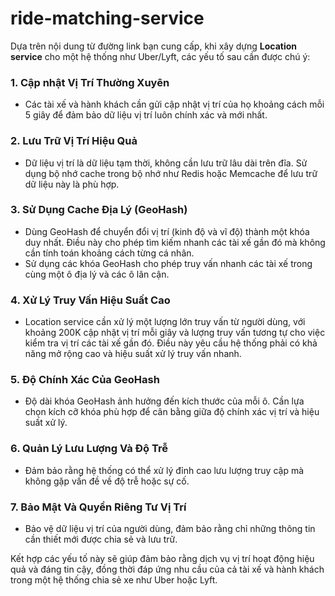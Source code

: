 # ride-matching-service

Dựa trên nội dung từ đường link bạn cung cấp, khi xây dựng **Location service** cho một hệ thống như Uber/Lyft, các yếu tố sau cần được chú ý:

### 1. **Cập nhật Vị Trí Thường Xuyên**
   - Các tài xế và hành khách cần gửi cập nhật vị trí của họ khoảng cách mỗi 5 giây để đảm bảo dữ liệu vị trí luôn chính xác và mới nhất.

### 2. **Lưu Trữ Vị Trí Hiệu Quả**
   - Dữ liệu vị trí là dữ liệu tạm thời, không cần lưu trữ lâu dài trên đĩa. Sử dụng bộ nhớ cache trong bộ nhớ như Redis hoặc Memcache để lưu trữ dữ liệu này là phù hợp.

### 3. **Sử Dụng Cache Địa Lý (GeoHash)**
   - Dùng GeoHash để chuyển đổi vị trí (kinh độ và vĩ độ) thành một khóa duy nhất. Điều này cho phép tìm kiếm nhanh các tài xế gần đó mà không cần tính toán khoảng cách từng cá nhân.
   - Sử dụng các khóa GeoHash cho phép truy vấn nhanh các tài xế trong cùng một ô địa lý và các ô lân cận.

### 4. **Xử Lý Truy Vấn Hiệu Suất Cao**
   - Location service cần xử lý một lượng lớn truy vấn từ người dùng, với khoảng 200K cập nhật vị trí mỗi giây và lượng truy vấn tương tự cho việc kiểm tra vị trí các tài xế gần đó. Điều này yêu cầu hệ thống phải có khả năng mở rộng cao và hiệu suất xử lý truy vấn nhanh.

### 5. **Độ Chính Xác Của GeoHash**
   - Độ dài khóa GeoHash ảnh hưởng đến kích thước của mỗi ô. Cần lựa chọn kích cỡ khóa phù hợp để cân bằng giữa độ chính xác vị trí và hiệu suất xử lý.

### 6. **Quản Lý Lưu Lượng Và Độ Trễ**
   - Đảm bảo rằng hệ thống có thể xử lý đỉnh cao lưu lượng truy cập mà không gặp vấn đề về độ trễ hoặc sự cố.

### 7. **Bảo Mật Và Quyền Riêng Tư Vị Trí**
   - Bảo vệ dữ liệu vị trí của người dùng, đảm bảo rằng chỉ những thông tin cần thiết mới được chia sẻ và lưu trữ.

Kết hợp các yếu tố này sẽ giúp đảm bảo rằng dịch vụ vị trí hoạt động hiệu quả và đáng tin cậy, đồng thời đáp ứng nhu cầu của cả tài xế và hành khách trong một hệ thống chia sẻ xe như Uber hoặc Lyft.
